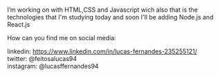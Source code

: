 ### 

I’m working on with HTML,CSS and Javascript wich also that is the technologies that I'm studying today and soon I'll  be adding Node.js and React.js

How can you find me on social media: 

linkedin: https://www.linkedin.com/in/lucas-fernandes-235255121/ <br>
twitter: @feitosalucas94 <br>
instagram: @lucasffernandes94
